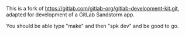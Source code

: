 This is a fork of https://gitlab.com/gitlab-org/gitlab-development-kit.git,
adapted for development of a GitLab Sandstorm app.

You should be able type "make" and then "spk dev" and be good to go.
